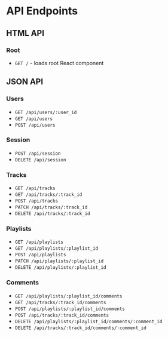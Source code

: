 # API Endpoints

## HTML API

### Root
  * `GET /` - loads root React component
  
## JSON API

### Users
  * `GET /api/users/:user_id`
  * `GET /api/users`
  * `POST /api/users`

### Session
  * `POST /api/session`
  * `DELETE /api/session`
  
### Tracks
  * `GET /api/tracks`
  * `GET /api/tracks/:track_id`
  * `POST /api/tracks`
  * `PATCH /api/tracks/:track_id`
  * `DELETE /api/tracks/:track_id`
  
### Playlists
  * `GET /api/playlists`
  * `GET /api/playlists/:playlist_id`
  * `POST /api/playlists`
  * `PATCH /api/playlists/:playlist_id`
  * `DELETE /api/playlists/:playlist_id`
  
### Comments
  * `GET /api/playlists/:playlist_id/comments`
  * `GET /api/tracks/:track_id/comments`
  * `POST /api/playlists/:playlist_id/comments`
  * `POST /api/tracks/:track_id/comments`
  * `DELETE /api/playlists/:playlist_id/comments/:comment_id`
  * `DELETE /api/tracks/:track_id/comments/:comment_id`
  
